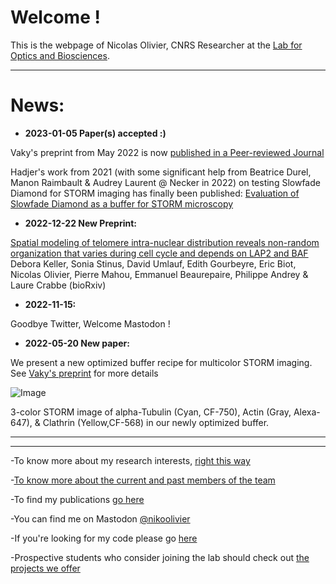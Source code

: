 # Welcome !

This is the webpage of Nicolas Olivier, CNRS Researcher at the [Lab for Optics and Biosciences](https://portail.polytechnique.edu/lob/fr).

* * *

# News:
- **2023-01-05 Paper(s) accepted :)**

Vaky's preprint from May 2022 is now [published in a Peer-reviewed Journal](https://pubs.acs.org/doi/10.1021/acsphotonics.2c01249)

Hadjer's work from 2021 (with some significant help from Beatrice Durel, Manon  Raimbault & Audrey Laurent @ Necker in 2022) on testing Slowfade Diamond for STORM imaging has finally been published: [Evaluation of Slowfade Diamond as a buffer for STORM microscopy](https://opg.optica.org/boe/fulltext.cfm?uri=boe-14-2-550)

- **2022-12-22 New Preprint:**

[Spatial modeling of telomere intra-nuclear distribution reveals non-random organization that varies during cell cycle and depends on LAP2 and BAF](https://www.biorxiv.org/content/10.1101/2022.12.22.521599v1.abstract) Debora Keller, Sonia Stinus, David Umlauf, Edith Gourbeyre, Eric Biot, Nicolas Olivier, Pierre Mahou, Emmanuel Beaurepaire, Philippe Andrey & Laure Crabbe (bioRxiv)


- **2022-11-15:**

 Goodbye Twitter, Welcome Mastodon !

 - **2022-05-20 New paper:**
  
 We present a new optimized buffer recipe for multicolor STORM imaging.  See [Vaky's preprint](https://www.biorxiv.org/content/10.1101/2022.05.19.491818v1) for more details

![Image](https://nolab.github.io/Webpage/images/TOC.png)

3-color STORM  image of  alpha-Tubulin (Cyan, CF-750),  Actin (Gray, Alexa-647), & Clathrin (Yellow,CF-568) in our newly optimized buffer.

* * *
* * * 

-To know more about my research interests, [right this way](https://nolab.github.io/Webpage/research.html)

-[To know more about the current and past members of the team](https://nolab.github.io/Webpage/alumni.html)

-To find my publications [go here](https://scholar.google.com/citations?user=1Ro9PnQAAAAJ)

-You can find me on Mastodon [@nikoolivier](https://mstdn.science/@nikoolivier)

-If you're looking for my code please go [here](https://github.com/NOLab)

-Prospective students who consider joining the lab should check out [the projects we offer](https://nolab.github.io/Webpage/joinus.html)
